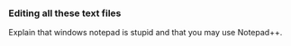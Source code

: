 ### Editing all these text files

Explain that windows notepad is stupid and that you may use Notepad++.
